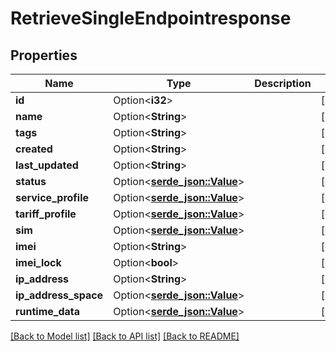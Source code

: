 # RetrieveSingleEndpointresponse

## Properties

Name | Type | Description | Notes
------------ | ------------- | ------------- | -------------
**id** | Option<**i32**> |  | [optional]
**name** | Option<**String**> |  | [optional]
**tags** | Option<**String**> |  | [optional]
**created** | Option<**String**> |  | [optional]
**last_updated** | Option<**String**> |  | [optional]
**status** | Option<[**serde_json::Value**](.md)> |  | [optional]
**service_profile** | Option<[**serde_json::Value**](.md)> |  | [optional]
**tariff_profile** | Option<[**serde_json::Value**](.md)> |  | [optional]
**sim** | Option<[**serde_json::Value**](.md)> |  | [optional]
**imei** | Option<**String**> |  | [optional]
**imei_lock** | Option<**bool**> |  | [optional]
**ip_address** | Option<**String**> |  | [optional]
**ip_address_space** | Option<[**serde_json::Value**](.md)> |  | [optional]
**runtime_data** | Option<[**serde_json::Value**](.md)> |  | [optional]

[[Back to Model list]](../README.md#documentation-for-models) [[Back to API list]](../README.md#documentation-for-api-endpoints) [[Back to README]](../README.md)


